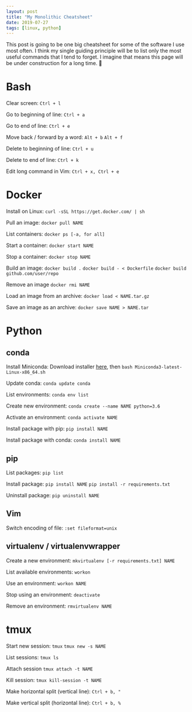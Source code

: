 ```yaml
---
layout: post
title: "My Monolithic Cheatsheet"
date: 2019-07-27
tags: [linux, python]
---
```


This post is going to be one big cheatsheet for some of the software I use most often. I think my single guiding principle will be to list only the most useful commands that I tend to forget. I imagine that means this page will be under construction for a long time. 👷

# Bash

Clear screen: `Ctrl + l`

Go to beginning of line: `Ctrl + a`

Go to end of line: `Ctrl + e`

Move back / forward by a word: `Alt + b` `Alt + f`

Delete to beginning of line: `Ctrl + u`

Delete to end of line: `Ctrl + k`

Edit long command in Vim: `Ctrl + x, Ctrl + e`

# Docker

Install on Linux: `curl -sSL https://get.docker.com/ | sh`

Pull an image: `docker pull NAME`

List containers: `docker ps [-a, for all]`

Start a container: `docker start NAME`

Stop a container: `docker stop NAME`

Build an image: `docker build .` `docker build - < Dockerfile` `docker build github.com/user/repo`

Remove an image `docker rmi NAME`

Load an image from an archive: `docker load < NAME.tar.gz`

Save an image as an archive: `docker save NAME > NAME.tar`

# Python

## conda

Install Miniconda: Download installer [here](https://docs.conda.io/en/latest/miniconda.html), then `bash Miniconda3-latest-Linux-x86_64.sh`

Update conda: `conda update conda`

List environments: `conda env list`

Create new environment: `conda create --name NAME python=3.6`

Activate an environment: `conda activate NAME`

Install package with pip: `pip install NAME`

Install package with conda: `conda install NAME`

## pip

List packages: `pip list`

Install package: `pip install NAME` `pip install -r requirements.txt`

Uninstall package: `pip uninstall NAME`

## Vim

Switch encoding of file: `:set fileformat=unix`

## virtualenv / virtualenvwrapper

Create a new environment: `mkvirtualenv [-r requirements.txt] NAME`

List available environments: `workon`

Use an environment: `workon NAME`

Stop using an environment: `deactivate`

Remove an environment: `rmvirtualenv NAME`

# tmux

Start new session: `tmux` `tmux new -s NAME`

List sessions: `tmux ls`

Attach session `tmux attach -t NAME`

Kill session: `tmux kill-session -t NAME`

Make horizontal split (vertical line): `Ctrl + b, "`

Make vertical split (horizontal line): `Ctrl + b, %`
